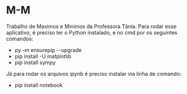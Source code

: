 # M-M
Trabalho de Maximos e Minimos da Professora Tãnia. 
Para rodar esse aplicativo, é preciso ter o Python instalado, e no cmd por os seguintes comandos: 
* py -m ensurepip --upgrade
* pip install -U matplotlib
* pip install sympy

Já para rodar os arquivos ipynb é preciso instalar via linha de comando:
* pip install notebook
